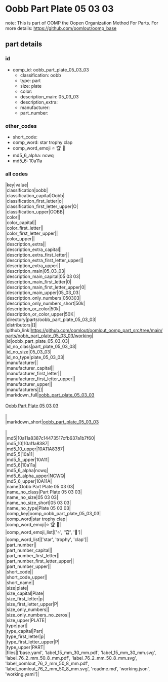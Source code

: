 # Oobb Part Plate 05 03 03  

note: This is part of OOMP the Oopen Organization Method For Parts. For more details: https://github.com/oomlout/oomp_base

##  part details





### id
* oomp_id: oobb_part_plate_05_03_03
  * classification: oobb
  * type: part
  * size: plate
  * color: 
  * description_main: 05_03_03
  * description_extra: 
  * manufacturer: 
  * part_number: 

### other_codes
* short_code: 
* oomp_word: star trophy clap
* oomp_word_emoji :star: :trophy: :clap:
* md5_6_alpha: ncwq
* md5_6: 10a11a

### all codes 
|key|value|  
|classification|oobb|  
|classification_capital|Oobb|  
|classification_first_letter|o|  
|classification_first_letter_upper|O|  
|classification_upper|OOBB|  
|color||  
|color_capital||  
|color_first_letter||  
|color_first_letter_upper||  
|color_upper||  
|description_extra||  
|description_extra_capital||  
|description_extra_first_letter||  
|description_extra_first_letter_upper||  
|description_extra_upper||  
|description_main|05_03_03|  
|description_main_capital|05 03 03|  
|description_main_first_letter|0|  
|description_main_first_letter_upper|0|  
|description_main_upper|05_03_03|  
|description_only_numbers|050303|  
|description_only_numbers_short|50k|  
|description_or_color|50k|  
|description_or_color_upper|50K|  
|directory|parts/oobb_part_plate_05_03_03|  
|distributors|[]|  
|github_link|https://github.com/oomlout/oomlout_oomp_part_src/tree/main/parts/oobb_part_plate_05_03_03/working|  
|id|oobb_part_plate_05_03_03|  
|id_no_class|part_plate_05_03_03|  
|id_no_size|05_03_03|  
|id_no_type|plate_05_03_03|  
|manufacturer||  
|manufacturer_capital||  
|manufacturer_first_letter||  
|manufacturer_first_letter_upper||  
|manufacturer_upper||  
|manufacturers|[]|  
|markdown_full|[oobb_part_plate_05_03_03](https://github.com/oomlout/oomlout_oomp_part_src/tree/main/parts/oobb_part_plate_05_03_03/working)<br>[](https://github.com/oomlout/oomlout_oomp_part_src/tree/main/parts/oobb_part_plate_05_03_03/working)<br>[Oobb Part Plate 05 03 03](https://github.com/oomlout/oomlout_oomp_part_src/tree/main/parts/oobb_part_plate_05_03_03/working)<br><br>|  
|markdown_short|[oobb_part_plate_05_03_03](https://github.com/oomlout/oomlout_oomp_part_src/tree/main/parts/oobb_part_plate_05_03_03/working)<br><br>|  
|md5|10a11a8387c14473517cfb637a1b7f60|  
|md5_10|10a11a8387|  
|md5_10_upper|10A11A8387|  
|md5_5|10a11|  
|md5_5_upper|10A11|  
|md5_6|10a11a|  
|md5_6_alpha|ncwq|  
|md5_6_alpha_upper|NCWQ|  
|md5_6_upper|10A11A|  
|name|Oobb Part Plate 05 03 03|  
|name_no_class|Part Plate 05 03 03|  
|name_no_size|05 03 03|  
|name_no_size_short|05 03 03|  
|name_no_type|Plate 05 03 03|  
|oomp_key|oomp_oobb_part_plate_05_03_03|  
|oomp_word|star trophy clap|  
|oomp_word_emoji|:star: :trophy: :clap:|  
|oomp_word_emoji_list|[':star:', ':trophy:', ':clap:']|  
|oomp_word_list|['star', 'trophy', 'clap']|  
|part_number||  
|part_number_capital||  
|part_number_first_letter||  
|part_number_first_letter_upper||  
|part_number_upper||  
|short_code||  
|short_code_upper||  
|short_name||  
|size|plate|  
|size_capital|Plate|  
|size_first_letter|p|  
|size_first_letter_upper|P|  
|size_only_numbers||  
|size_only_numbers_no_zeros||  
|size_upper|PLATE|  
|type|part|  
|type_capital|Part|  
|type_first_letter|p|  
|type_first_letter_upper|P|  
|type_upper|PART|  
|files|['base.yaml', 'label_15_mm_30_mm.pdf', 'label_15_mm_30_mm.svg', 'label_76_2_mm_50_8_mm.pdf', 'label_76_2_mm_50_8_mm.svg', 'label_oomlout_76_2_mm_50_8_mm.pdf', 'label_oomlout_76_2_mm_50_8_mm.svg', 'readme.md', 'working.json', 'working.yaml']|  
